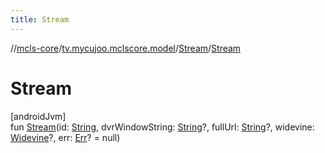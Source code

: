 ```yaml
---
title: Stream
---
```

//[mcls-core](../../../index.html)/[tv.mycujoo.mclscore.model](../index.html)/[Stream](index.html)/[Stream](-stream.html)



# Stream



[androidJvm]\
fun [Stream](-stream.html)(id: [String](https://kotlinlang.org/api/latest/jvm/stdlib/kotlin/-string/index.html), dvrWindowString: [String](https://kotlinlang.org/api/latest/jvm/stdlib/kotlin/-string/index.html)?, fullUrl: [String](https://kotlinlang.org/api/latest/jvm/stdlib/kotlin/-string/index.html)?, widevine: [Widevine](../-widevine/index.html)?, err: [Err](../-err/index.html)? = null)




